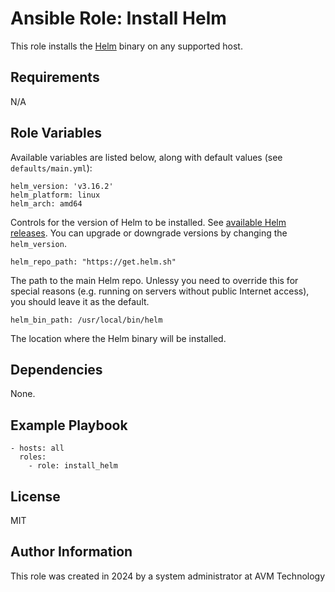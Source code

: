 # Ansible Role: Install Helm

This role installs the [Helm](https://helm.sh) binary on any supported host.

## Requirements

N/A

## Role Variables

Available variables are listed below, along with default values (see `defaults/main.yml`):

    helm_version: 'v3.16.2'
    helm_platform: linux
    helm_arch: amd64

Controls for the version of Helm to be installed. See [available Helm releases](https://github.com/helm/helm/releases/). You can upgrade or downgrade versions by changing the `helm_version`.

    helm_repo_path: "https://get.helm.sh"

The path to the main Helm repo. Unlessy you need to override this for special reasons (e.g. running on servers without public Internet access), you should leave it as the default.

    helm_bin_path: /usr/local/bin/helm

The location where the Helm binary will be installed.

## Dependencies

None.

## Example Playbook

    - hosts: all
      roles:
        - role: install_helm

## License

MIT 

## Author Information

This role was created in 2024 by a system administrator at AVM Technology 